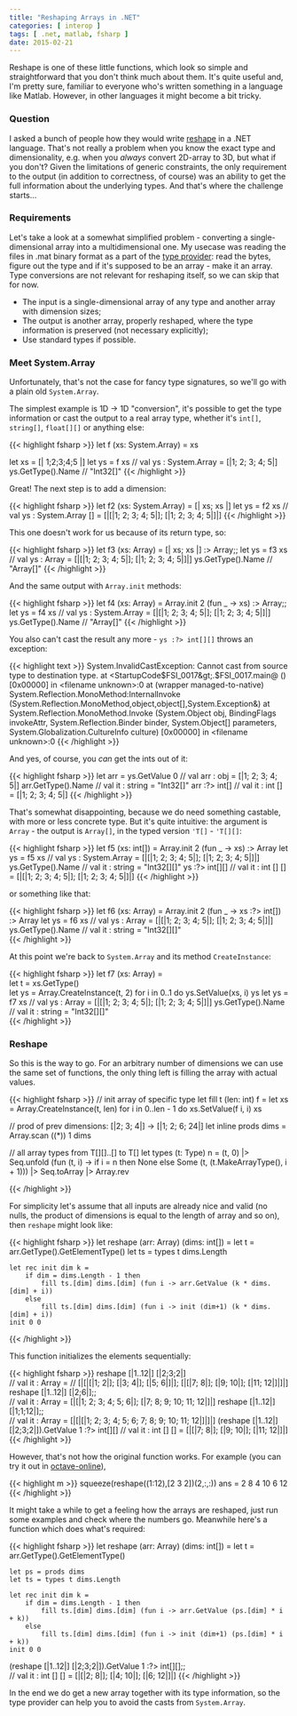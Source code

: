 ```yaml
---
title: "Reshaping Arrays in .NET"
categories: [ interop ]
tags: [ .net, matlab, fsharp ]
date: 2015-02-21
---
```

Reshape is one of these little functions, which look so simple and straightforward that you don't think much about them. It's quite useful and, I'm pretty sure, familiar to everyone who's written something in a language like Matlab. However, in other languages it might become a bit tricky.

### Question
I asked a bunch of people how they would write [reshape](http://ch.mathworks.com/help/matlab/ref/reshape.html) in a .NET language. That's not really a problem when you know the exact type and dimensionality, e.g. when you *always* convert 2D-array to 3D, but what if you don't? Given the limitations of generic constraints, the only requirement to the output (in addition to correctness, of course) was an ability to get the full information about the underlying types. And that's where the challenge starts...    

### Requirements

Let's take a look at a somewhat simplified problem - converting a single-dimensional array into a multidimensional one. My usecase was reading the files in .mat binary format as a part of the [type provider](https://github.com/luajalla/matprovider): read the bytes, figure out the type and if it's supposed to be an array - make it an array. Type conversions are not relevant for reshaping itself, so we can skip that for now.  

- The input is a single-dimensional array of any type and another array with dimension sizes;
- The output is another array, properly reshaped, where the type information is preserved (not necessary explicitly);
- Use standard types if possible.

### Meet System.Array
Unfortunately, that's not the case for fancy type signatures, so we'll go with a plain old `System.Array`.

The simplest example is 1D -> 1D "conversion", it's possible to get the type information or cast the output to a real array type, whether it's ````int[]````, ````string[]````, ````float[][]```` or anything else:  

{{< highlight fsharp >}}
let f (xs: System.Array) = xs

let xs = [| 1;2;3;4;5 |]
let ys = f xs     // val ys : System.Array = [|1; 2; 3; 4; 5|]
ys.GetType().Name // "Int32[]"
{{< /highlight >}}

Great! The next step is to add a dimension:  

{{< highlight fsharp >}}
let f2 (xs: System.Array) = [| xs; xs |]
let ys = f2 xs // val ys : System.Array [] = [|[|1; 2; 3; 4; 5|]; [|1; 2; 3; 4; 5|]|]
{{< /highlight >}}

This one doesn't work for us because of its return type, so:  

{{< highlight fsharp >}}
let f3 (xs: Array) = [| xs; xs |] :> Array;;
let ys = f3 xs    // val ys : Array = [|[|1; 2; 3; 4; 5|]; [|1; 2; 3; 4; 5|]|]
ys.GetType().Name // "Array[]"
{{< /highlight >}}

And the same output with `Array.init` methods:  

{{< highlight fsharp >}}
let f4 (xs: Array) = Array.init 2 (fun _ -> xs) :> Array;;
let ys = f4 xs    // val ys : System.Array = [|[|1; 2; 3; 4; 5|]; [|1; 2; 3; 4; 5|]|]
ys.GetType().Name // "Array[]"
{{< /highlight >}}


You also can't cast the result any more - `ys :?> int[][]` throws an exception:  

{{< highlight text >}}
System.InvalidCastException: Cannot cast from source type to destination type.
      at &lt;StartupCode$FSI_0017&gt;.$FSI_0017.main@ () [0x00000] in &lt;filename unknown&gt;:0 
      at (wrapper managed-to-native) System.Reflection.MonoMethod:InternalInvoke (System.Reflection.MonoMethod,object,object[],System.Exception&)
      at System.Reflection.MonoMethod.Invoke (System.Object obj, BindingFlags invokeAttr, System.Reflection.Binder binder, System.Object[] parameters, System.Globalization.CultureInfo culture) [0x00000] in &lt;filename unknown&gt;:0 
{{< /highlight >}}

And yes, of course, you *can* get the ints out of it:  

{{< highlight fsharp >}}
let arr = ys.GetValue 0 // val arr : obj = [|1; 2; 3; 4; 5|]
arr.GetType().Name      // val it : string = "Int32[]"
arr :?> int[]           // val it : int [] = [|1; 2; 3; 4; 5|]
{{< /highlight >}}

That's somewhat disappointing, because we do need something castable, with more or less concrete type. But it's quite intuitive: the argument is ````Array```` - the output is ````Array[]````, in the typed version ````'T[]```` - ````'T[][]````:  

{{< highlight fsharp >}}
let f5 (xs: int[]) = Array.init 2 (fun _ -> xs) :> Array
let ys = f5 xs    // val ys : System.Array = [|[|1; 2; 3; 4; 5|]; [|1; 2; 3; 4; 5|]|]
ys.GetType().Name // val it : string = "Int32[][]"
ys :?> int[][]    // val it : int [] [] = [|[|1; 2; 3; 4; 5|]; [|1; 2; 3; 4; 5|]|]
{{< /highlight >}}

or something like that:  
 
{{< highlight fsharp >}}
let f6 (xs: Array) = Array.init 2 (fun _ -> xs :?> int[]) :> Array
let ys = f6 xs    // val ys : Array = [|[|1; 2; 3; 4; 5|]; [|1; 2; 3; 4; 5|]|]
ys.GetType().Name // val it : string = "Int32[][]"  
{{< /highlight >}}

At this point  we're back to `System.Array` and its method `CreateInstance`:  

{{< highlight fsharp >}}
let f7 (xs: Array) =                   
    let t  = xs.GetType()                                                
    let ys = Array.CreateInstance(t, 2)
    for i in 0..1 do ys.SetValue(xs, i)
    ys 
let ys = f7 xs    // val ys : Array = [|[|1; 2; 3; 4; 5|]; [|1; 2; 3; 4; 5|]|]
ys.GetType().Name // val it : string = "Int32[][]"  
{{< /highlight >}}


### Reshape  

So this is the way to go. For an arbitrary number of dimensions we can use the same set of functions, the only thing left is filling the array with actual values. 

{{< highlight fsharp >}}
// init array of specific type
let fill t (len: int) f =
    let xs = Array.CreateInstance(t, len)
    for i in 0..len - 1 do xs.SetValue(f i, i)
    xs

// prod of prev dimensions: [|2; 3; 4|] -> [|1; 2; 6; 24|]
let inline prods dims = Array.scan ((*)) 1 dims 

// all array types from T[][]..[] to T[]
let types (t: Type) n =
    (t, 0)
    |> Seq.unfold (fun (t, i) -> if i = n then None else Some (t, (t.MakeArrayType(), i + 1)))
    |> Seq.toArray
    |> Array.rev

{{< /highlight >}}

For simplicity let's assume that all inputs are already nice and valid (no nulls, the product of dimensions is equal to the length of array and so on), then ````reshape```` might look like:

{{< highlight fsharp >}}
let reshape (arr: Array) (dims: int[]) =
    let t  = arr.GetType().GetElementType()
    let ts = types t dims.Length

    let rec init dim k =
        if dim = dims.Length - 1 then 
            fill ts.[dim] dims.[dim] (fun i -> arr.GetValue (k * dims.[dim] + i))
        else         
            fill ts.[dim] dims.[dim] (fun i -> init (dim+1) (k * dims.[dim] + i))
    init 0 0

{{< /highlight >}}


This function initializes the elements sequentially:

{{< highlight fsharp >}}
reshape [|1..12|] [|2;3;2|]                                                   
// val it : Array =
//   [|[|[|1; 2|]; [|3; 4|]; [|5; 6|]|]; [|[|7; 8|]; [|9; 10|]; [|11; 12|]|]|]
reshape [|1..12|] [|2;6|];;  
// val it : Array = [|[|1; 2; 3; 4; 5; 6|]; [|7; 8; 9; 10; 11; 12|]|]
reshape [|1..12|] [|1;1;12|];;                                                   
// val it : Array = [|[|[|1; 2; 3; 4; 5; 6; 7; 8; 9; 10; 11; 12|]|]|]
(reshape [|1..12|] [|2;3;2|]).GetValue 1 :?> int[][]
// val it : int [] [] = [|[|7; 8|]; [|9; 10|]; [|11; 12|]|]
{{< /highlight >}}

However, that's not how the original function works. For example (you can try it out in [octave-online](http://octave-online.net/)),


{{< highlight m >}}
squeeze(reshape((1:12),[2 3 2])(2,:,:))
    ans =
        2    8
        4   10
        6   12
{{< /highlight >}}

It might take a while to get a feeling how the arrays are reshaped, just run some examples and check where the numbers go. Meanwhile here's a function which does what's required:  

{{< highlight fsharp >}}
let reshape (arr: Array) (dims: int[]) = 
    let t  = arr.GetType().GetElementType()

    let ps = prods dims
    let ts = types t dims.Length

    let rec init dim k =
        if dim = dims.Length - 1 then
            fill ts.[dim] dims.[dim] (fun i -> arr.GetValue (ps.[dim] * i + k))
        else 
            fill ts.[dim] dims.[dim] (fun i -> init (dim+1) (ps.[dim] * i + k))
    init 0 0  
    
(reshape [|1..12|] [|2;3;2|]).GetValue 1 :?> int[][];;                             
// val it : int [] [] = [|[|2; 8|]; [|4; 10|]; [|6; 12|]|]
{{< /highlight >}}

In the end we do get a new array together with its type information, so the type provider can help you to avoid the casts from `System.Array`.  


